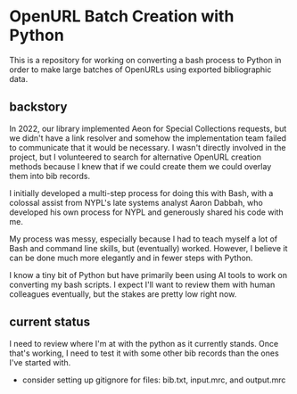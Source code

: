 # OpenURL Batch Creation with Python
This is a repository for working on converting a bash process to  Python in order to make large batches of OpenURLs using exported bibliographic data.

## backstory
In 2022, our library implemented Aeon for Special Collections requests, but we didn't have a link resolver and somehow the implementation team failed to communicate that it would be necessary. I wasn't directly involved in the project, but I volunteered to search for alternative OpenURL creation methods because I knew that if we could create them we could overlay them into bib records. 

I initially developed a multi-step process for doing this with Bash, with a colossal assist from NYPL's late systems analyst Aaron Dabbah, who developed his own process for NYPL and generously shared his code with me.

My process was messy, especially because I had to teach myself a lot of Bash and command line skills, but (eventually) worked. However, I believe it can be done much more elegantly and in fewer steps with Python. 

I know a tiny bit of Python but have primarily been using AI tools to work on converting my bash scripts. I expect I'll want to review them with human colleagues eventually, but the stakes are pretty low right now.

## current status
I need to review where I'm at with the python as it currently stands.
Once that's working, I need to test it with some other bib records than the ones I've started with. 

* consider setting up gitignore for files: bib.txt, input.mrc, and output.mrc





